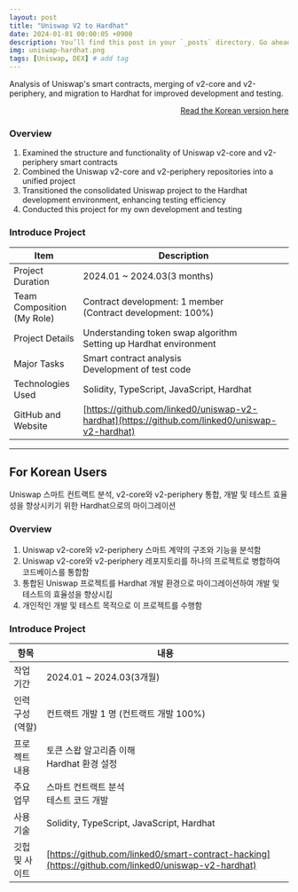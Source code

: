 ```yaml
---
layout: post
title: "Uniswap V2 to Hardhat"
date: 2024-01-01 00:00:05 +0900
description: You’ll find this post in your `_posts` directory. Go ahead and edit it and re-build the site to see your changes. # Add post description (optional)
img: uniswap-hardhat.png
tags: [Uniswap, DEX] # add tag
---
```

Analysis of Uniswap's smart contracts, merging of v2-core and v2-periphery, and migration to Hardhat for improved development and testing.

<div style="text-align: right;">
    <a href="#for-korean-users">Read the Korean version here</a> 
</div>

### Overview
1. Examined the structure and functionality of Uniswap v2-core and v2-periphery smart contracts
2. Combined the Uniswap v2-core and v2-periphery repositories into a unified project
3. Transitioned the consolidated Uniswap project to the Hardhat development environment, enhancing testing efficiency
4. Conducted this project for my own development and testing

### Introduce Project

 | Item                      | Description                                                                                    |
 |---------------------------| ---------------------------------------------------------------------------------------------- |
 | Project Duration          | 2024.01 ~ 2024.03(3 months)                                                                    |
 | Team Composition<br>(My Role) | Contract development: 1 member <br> (Contract development: 100%)                               |
 | Project Details           | Understanding token swap algorithm <br> Setting up Hardhat environment                         |
 | Major Tasks      | Smart contract analysis <br> Development of test code                                          |
 | Technologies Used         | Solidity, TypeScript, JavaScript, Hardhat                                                      |
 | GitHub and Website        | [https://github.com/linked0/uniswap-v2-hardhat](https://github.com/linked0/uniswap-v2-hardhat) |


---
## For Korean Users
Uniswap 스마트 컨트랙트 분석, v2-core와 v2-periphery 통합, 개발 및 테스트 효율성을 향상시키기 위한 Hardhat으로의 마이그레이션

### Overview
1. Uniswap v2-core와 v2-periphery 스마트 계약의 구조와 기능을 분석함
2. Uniswap v2-core와 v2-periphery 레포지토리를 하나의 프로젝트로 병합하여 코드베이스를 통합함
3. 통합된 Uniswap 프로젝트를 Hardhat 개발 환경으로 마이그레이션하여 개발 및 테스트의 효율성을 향상시킴
4. 개인적인 개발 및 테스트 목적으로 이 프로젝트를 수행함
   
### Introduce Project

| 항목            | 내용                                                                                               |
|---------------| -------------------------------------------------------------------------------------------------- |
| 작업 기간         | 2024.01 ~ 2024.03(3개월)                                                                           |
| 인력 구성<br>(역할)     | 컨트랙트 개발 1 명 (컨트랙트 개발 100%)                                                            |
| 프로젝트 내용       | 토큰 스왑 알고리즘 이해 <br> Hardhat 환경 설정                                                     |
| 주요 업무 | 스마트 컨트랙트 분석 <br> 테스트 코드 개발                                                         |
| 사용 기술         | Solidity, TypeScript, JavaScript, Hardhat                                                          |
| 깃헙 및 사이트      | [https://github.com/linked0/smart-contract-hacking](https://github.com/linked0/uniswap-v2-hardhat) |

